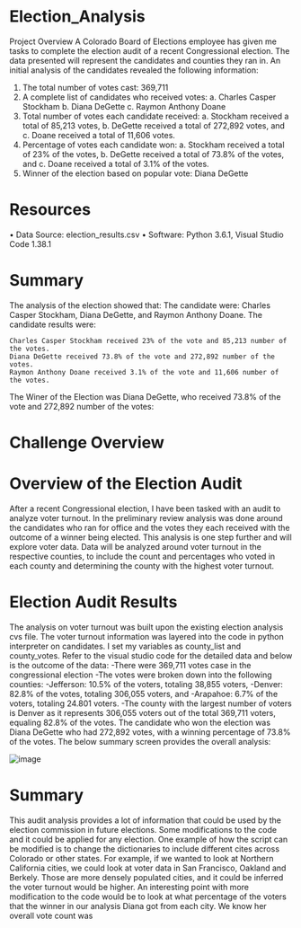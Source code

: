 # Election_Analysis

Project Overview
A Colorado Board of Elections employee has given me tasks to complete the election audit of a recent Congressional election. The data presented will represent the candidates and counties they ran in. An initial analysis of the candidates revealed the following information:
  1.	The total number of votes cast: 369,711
  2.	A complete list of candidates who received votes:
    a.	Charles Casper Stockham
    b.	Diana DeGette
    c.	Raymon Anthony Doane
  3.	Total number of votes each candidate received:
    a.	Stockham received a total of 85,213 votes,
    b.	DeGette received a total of 272,892 votes, and
    c.	Doane received a total of 11,606 votes.
4.	Percentage of votes each candidate won:
    a.	Stockham received a total of 23% of the votes,
    b.	DeGette received a total of 73.8% of the votes, and
    c.	Doane received a total of 3.1% of the votes.
  5.	Winner of the election based on popular vote: Diana DeGette

# Resources
•	Data Source: election_results.csv
•	Software: Python 3.6.1, Visual Studio Code 1.38.1

# Summary
The analysis of the election showed that:
The candidate were: Charles Casper Stockham, Diana DeGette, and Raymon Anthony Doane. The candidate results were:

   	Charles Casper Stockham received 23% of the vote and 85,213 number of the votes.
    Diana DeGette received 73.8% of the vote and 272,892 number of the votes.
    Raymon Anthony Doane received 3.1% of the vote and 11,606 number of the votes.

The Winer of the Election was Diana DeGette, who received 73.8% of the vote and 272,892 number of the votes:

# Challenge Overview
# Overview of the Election Audit
After a recent Congressional election, I have been tasked with an audit to analyze voter turnout. In the preliminary review analysis was done around the candidates who ran for office and the votes they each received with the outcome of a winner being elected. This analysis is one step further and will explore voter data. Data will be analyzed around voter turnout in the respective counties, to include the count and percentages who voted in each county and determining the county with the highest voter turnout. 

# Election Audit Results
The analysis on voter turnout was built upon the existing election analysis cvs file.  The voter turnout information was layered into the code in python interpreter on candidates. I set my variables as county_list and county_votes. Refer to the visual studio code for the detailed data and below is the outcome of the data:
-There were 369,711 votes case in the congressional election
-The votes were broken down into the following counties:
	-Jefferson: 10.5% of the voters, totaling 38,855 voters,
	-Denver: 82.8% of the votes, totaling 306,055 voters, and
	-Arapahoe: 6.7% of the voters, totaling 24.801 voters.
-The county with the largest number of voters is Denver as it represents 306,055 voters out of the total 369,711 voters, equaling 82.8% of the votes.
The candidate who won the election was Diana DeGette who had 272,892 votes, with a winning percentage of 73.8% of the votes. The below summary screen provides the overall analysis: 

![image](https://user-images.githubusercontent.com/106719954/178179367-22440077-ef4c-478a-b7b2-5b495ab703f1.png)

# Summary
This audit analysis provides a lot of information that could be used by the election commission in future elections. Some modifications to the code and it could be applied for any election. One example of how the script can be modified is to change the dictionaries to include different cites across Colorado or other states. For example, if we wanted to look at Northern California cities, we could look at voter data in San Francisco, Oakland and Berkely. Those are more densely populated cities, and it could be inferred the voter turnout would be higher. An interesting point with more modification to the code would be to look at what percentage of the voters that the winner in our analysis Diana got from each city. We know her overall vote count was 

